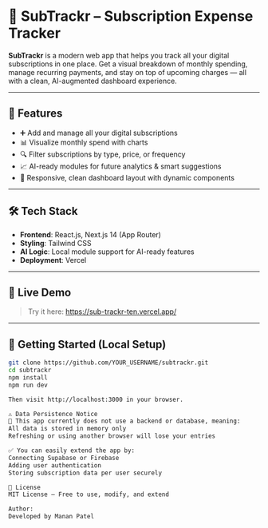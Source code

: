 # 💸 SubTrackr – Subscription Expense Tracker

**SubTrackr** is a modern web app that helps you track all your digital subscriptions in one place. Get a visual breakdown of monthly spending, manage recurring payments, and stay on top of upcoming charges — all with a clean, AI-augmented dashboard experience.

---

## 🚀 Features

- ➕ Add and manage all your digital subscriptions
- 📊 Visualize monthly spend with charts
- 🔍 Filter subscriptions by type, price, or frequency
- 📈 AI-ready modules for future analytics & smart suggestions
- 📱 Responsive, clean dashboard layout with dynamic components

---

## 🛠 Tech Stack

- **Frontend**: React.js, Next.js 14 (App Router)
- **Styling**: Tailwind CSS
- **AI Logic**: Local module support for AI-ready features
- **Deployment**: Vercel

---

## 🧪 Live Demo

> Try it here: https://sub-trackr-ten.vercel.app/

---

## 📝 Getting Started (Local Setup)

```bash
git clone https://github.com/YOUR_USERNAME/subtrackr.git
cd subtrackr
npm install
npm run dev

Then visit http://localhost:3000 in your browser.

⚠️ Data Persistence Notice
🚫 This app currently does not use a backend or database, meaning:
All data is stored in memory only
Refreshing or using another browser will lose your entries

✅ You can easily extend the app by:
Connecting Supabase or Firebase
Adding user authentication
Storing subscription data per user securely

📄 License
MIT License — Free to use, modify, and extend

Author:
Developed by Manan Patel
